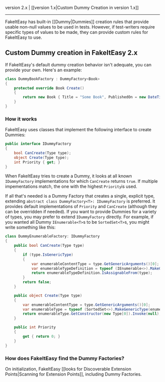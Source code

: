 version 2.x | [[version 1.x|Custom Dummy Creation in version 1.x]]

----

FakeItEasy has built-in [[Dummy|Dummies]] creation rules that provide usable non-null values to be used in tests. However, if test-writers require specific types of values to be made, they can provide custom rules for FakeItEasy to use.

## Custom Dummy creation in FakeItEasy 2.x

If FakeItEasy's default dummy creation behavior isn't adequate, you can provide your own. Here's an example:

```csharp
class DummyBookFactory : DummyFactory<Book>
{
    protected override Book Create()
    {
        return new Book { Title = "Some Book", PublishedOn = new DateTime(2000, 1, 1) };
    }
}
```

### How it works

FakeItEasy uses classes that implement the following interface to create Dummies:

```csharp
public interface IDummyFactory
{
    bool CanCreate(Type type);
    object Create(Type type);
    int Priority { get; }
}
```

When FakeItEasy tries to create a Dummy, it looks at all known `IDummyFactory` implementations for which `CanCreate` returns `true`. If multiple impementations match, the one with the highest `Priority`is used.

If all that's needed is a Dummy Factory that creates a single, explicit type, extending `abstract class DummyFactory<T>: IDummyFactory` is preferred. It provides default implementations of `Priority` and `CanCreate` (although they can be overridden if needed). If you want to provide Dummies for a variety of types, you may prefer to extend `IDummyFactory` directly. For example, if you wanted all Dummy `IEnumerable<T>`s to be `SortedSet<T>`s, you might write something like this:

```csharp
class DummyEnumerableFactory: IDummyFactory
{
    public bool CanCreate(Type type)
    {
        if (type.IsGenericType)
        {
            var enumerableContentType = type.GetGenericArguments()[0];
            var enumerableTypeDefinition = typeof (IEnumerable<>).MakeGenericType(enumerableContentType);
            return enumerableTypeDefinition.IsAssignableFrom(type);
        }
        return false;
    }

    public object Create(Type type)
    {
        var enumerableContentType = type.GetGenericArguments()[0];
        var enumerableType = typeof (SortedSet<>).MakeGenericType(enumerableContentType);
        return enumerableType.GetConstructor(new Type[0]).Invoke(null);
    }

    public int Priority
    {
        get { return 0; }
    }
}
```

### How does FakeItEasy find the Dummy Factories?

On initialization, FakeItEasy [[looks for Discoverable Extension Points|Scanning for Extension Points]], including Dummy Factories.

